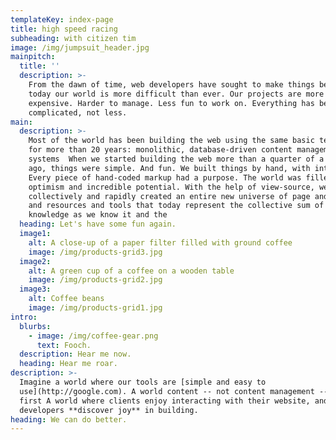 ```yaml
---
templateKey: index-page
title: high speed racing
subheading: with citizen tim
image: /img/jumpsuit_header.jpg
mainpitch:
  title: ''
  description: >-
    From the dawn of time, web developers have sought to make things better. But
    today our world is more difficult than ever. Our projects are more
    expensive. Harder to manage. Less fun to work on. Everything has become MORE
    complicated, not less. 
main:
  description: >-
    Most of the world has been building the web using the same basic technique
    for more than 20 years: monolithic, database-driven content management
    systems  When we started building the web more than a quarter of a century
    ago, things were simple. And fun. We built things by hand, with intention.
    Every piece of hand-coded markup had a purpose. The world was filled with
    optimism and incredible potential. With the help of view-source, we
    collectively and rapidly created an entire new universe of page and links
    and resources and tools that today represent the collective sum of human
    knowledge as we know it and the 
  heading: Let's have some fun again.
  image1:
    alt: A close-up of a paper filter filled with ground coffee
    image: /img/products-grid3.jpg
  image2:
    alt: A green cup of a coffee on a wooden table
    image: /img/products-grid2.jpg
  image3:
    alt: Coffee beans
    image: /img/products-grid1.jpg
intro:
  blurbs:
    - image: /img/coffee-gear.png
      text: Fooch.
  description: Hear me now.
  heading: Hear me roar.
description: >-
  Imagine a world where our tools are [simple and easy to
  use](http://google.com). A world content -- not content management -- comes
  first A world where clients enjoy interacting with their website, and where
  developers **discover joy** in building.
heading: We can do better.
---
```


